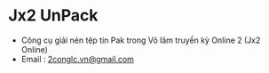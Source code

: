# Jx2 UnPack
 * Công cụ giải nén tệp tin Pak trong Võ lâm truyền kỳ Online 2 (Jx2 Online)
* Email : 2conglc.vn@gmail.com
 
